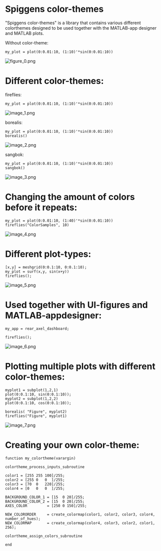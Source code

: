 # Spiggens color-themes
  

"Spiggens color-themes" is a library that contains various different colorthemes designed to be used together with the MATLAB-app designer and MATLAB plots.

  

Without color-theme:

```matlab:Code
my_plot = plot(0:0.01:10, (1:10)'*sin(0:0.01:10))
```

![figure_0.png](https://github.com/spiggen/MATLAB_color_themes/blob/master/Documentation/ouch_my_eyes.png)



# Different color-themes:
  

fireflies:

```matlab:Code
my_plot = plot(0:0.01:10, (1:10)'*sin(0:0.01:10))
```


![image_1.png](https://github.com/spiggen/MATLAB_color_themes/blob/master/Documentation/fireflies_sample.png)

borealis:

```matlab:Code
my_plot = plot(0:0.01:10, (1:10)'*sin(0:0.01:10))
borealis()
```

![image_2.png](Documentation_media/image_2.png)

sangbok:

```matlab:Code
my_plot = plot(0:0.01:10, (1:10)'*sin(0:0.01:10))
sangbok()
```

  

![image_3.png](Documentation_media/image_3.png)

  
  
# Changing the amount of colors before it repeats:

```matlab:Code
my_plot = plot(0:0.01:10, (1:40)'*sin(0:0.01:10))
fireflies("ColorSamples", 10)
```

  

![image_4.png](Documentation_media/image_4.png)

  
# Different plot-types:

```matlab:Code
[x,y] = meshgrid(0:0.1:10, 0:0.1:10);
my_plot = surf(x,y, sin(x+y))
fireflies();
```

  

![image_5.png](Documentation_media/image_5.png)

# Used together with UI-figures and MATLAB-appdesigner:

```matlab:Code
my_app = rear_axel_dashboard;

fireflies();

```

![image_6.png](Documentation_media/image_6.png)

  
  
# Plotting multiple plots with different color-themes:

```matlab:Code
myplot1 = subplot(1,2,1)
plot(0:0.1:10, sin(0:0.1:10));
myplot2 = subplot(1,2,2)
plot(0:0.1:10, cos(0:0.1:10));

borealis( "Figure", myplot2)
fireflies("Figure", myplot1)
```

  
  

![image_7.png](Documentation_media/image_7.png)

  
  
# Creating your own color-theme:
  

```matlab:Code
function my_colortheme(varargin)

colortheme_process_inputs_subroutine

color1 = [255 255 100]/255;
color2 = [255 0   0  ]/255;
color3 = [70  0   220]/255;
color4 = [0   0   0  ]/255;

BACKGROUND_COLOR_1 = [15  0 20]/255;
BACKGROUND_COLOR_2 = [15  0 20]/255;
AXES_COLOR         = [250 0 150]/255;

NEW_COLORORDER     = create_colormap(color1, color2, color3, color4, number_of_hues);
NEW_COLORMAP       = create_colormap(color4, color3, color2, color1, 256);

colortheme_assign_colors_subroutine

end
```

